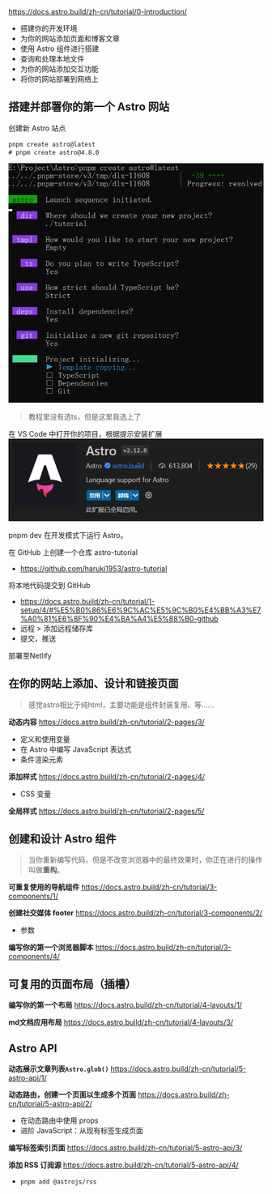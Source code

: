 https://docs.astro.build/zh-cn/tutorial/0-introduction/
- 搭建你的开发环境
- 为你的网站添加页面和博客文章
- 使用 Astro 组件进行搭建
- 查询和处理本地文件
- 为你的网站添加交互功能
- 将你的网站部署到网络上

## 搭建并部署你的第一个 Astro 网站
创建新 Astro 站点
```
pnpm create astro@latest
# pnpm create astro@4.8.0
```
![](assets/Pasted%20image%2020240729111532.png)
> 教程里没有选ts，但是这里我选上了

在 VS Code 中打开你的项目，根据提示安装扩展
![](assets/Pasted%20image%2020240729112339.png)

pnpm dev 在开发模式下运行 Astro。

在 GitHub 上创建一个仓库 astro-tutorial
- https://github.com/haruki1953/astro-tutorial

将本地代码提交到 GitHub
- https://docs.astro.build/zh-cn/tutorial/1-setup/4/#%E5%B0%86%E6%9C%AC%E5%9C%B0%E4%BB%A3%E7%A0%81%E6%8F%90%E4%BA%A4%E5%88%B0-github
- 远程 > 添加远程储存库
- 提交，推送

部署至Netlify

## 在你的网站上添加、设计和链接页面

> 感觉astro相比于纯html，主要功能是组件封装复用、等……


**动态内容** https://docs.astro.build/zh-cn/tutorial/2-pages/3/
- 定义和使用变量
- 在 Astro 中编写 JavaScript 表达式
- 条件渲染元素

**添加样式** https://docs.astro.build/zh-cn/tutorial/2-pages/4/
- CSS 变量

**全局样式** https://docs.astro.build/zh-cn/tutorial/2-pages/5/


## 创建和设计 Astro 组件
> 当你重新编写代码，但是不改变浏览器中的最终效果时，你正在进行的操作叫做**重构**。

**可重复使用的导航组件** https://docs.astro.build/zh-cn/tutorial/3-components/1/

**创建社交媒体 footer** https://docs.astro.build/zh-cn/tutorial/3-components/2/
- 参数

**编写你的第一个浏览器脚本** https://docs.astro.build/zh-cn/tutorial/3-components/4/


## 可复用的页面布局（插槽）

**编写你的第一个布局** https://docs.astro.build/zh-cn/tutorial/4-layouts/1/

**md文档应用布局** https://docs.astro.build/zh-cn/tutorial/4-layouts/3/


## Astro API

**动态展示文章列表`Astro.glob()`** https://docs.astro.build/zh-cn/tutorial/5-astro-api/1/

**动态路由，创建一个页面以生成多个页面** https://docs.astro.build/zh-cn/tutorial/5-astro-api/2/
- 在动态路由中使用 props
- 进阶 JavaScript：从现有标签生成页面

**编写标签索引页面** https://docs.astro.build/zh-cn/tutorial/5-astro-api/3/

**添加 RSS 订阅源** https://docs.astro.build/zh-cn/tutorial/5-astro-api/4/
- `pnpm add @astrojs/rss`



